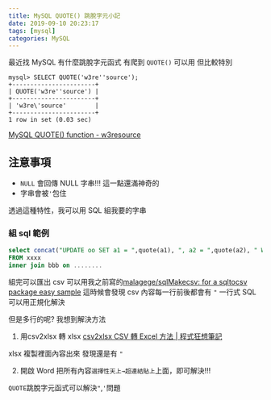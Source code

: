 ```yaml
---
title: MySQL QUOTE() 跳脫字元小記
date: 2019-09-10 20:23:17
tags: [mysql]
categories: MySQL
---
```


最近找 MySQL 有什麼跳脫字元函式
有爬到 `QUOTE()` 可以用
但比較特別

<!--more-->

```
mysql> SELECT QUOTE('w3re''source');
+-----------------------+
| QUOTE('w3re''source') |
+-----------------------+
| 'w3re\'source'        | 
+-----------------------+
1 row in set (0.03 sec)
```

[MySQL QUOTE() function - w3resource](https://www.w3resource.com/mysql/string-functions/mysql-quote-function.php)

## 注意事項

- `NULL` 會回傳 NULL 字串!!! 這一點還滿神奇的
- 字串會被`'`包住

透過這種特性，我可以用 SQL 組我要的字串

### 組 sql 範例

```sql
select concat("UPDATE oo SET a1 = ",quote(a1), ", a2 = ",quote(a2), " WHERE id =", bbb.id,";")
FROM xxxx
inner join bbb on ........
```

組完可以匯出 csv
可以用我之前寫的[malagege/sqlMakecsv: for a sqltocsv package easy sample](https://github.com/malagege/sqlMakecsv)
這時候會發現 csv 內容每一行前後都會有 `"`
一行式 SQL 可以用正規化解決

但是多行的呢?
我想到解決方法

1. 用csv2xlsx 轉 xlsx [csv2xlsx CSV 轉 Excel 方法 | 程式狂想筆記](https://malagege.github.io/blog/2019/08/26/csv2xlsx-CSV-%E8%BD%89-Excel-%E6%96%B9%E6%B3%95/)

xlsx 複製裡面內容出來  發現還是有 `"`

2. 開啟 Word 把所有內容`選擇性天上→超連結貼上`上面，即可解決!!!

`QUOTE`跳脫字元函式可以解決`"`,`'`問題